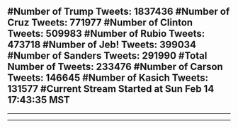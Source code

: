 #Number of Trump Tweets: 1837436
#Number of Cruz Tweets: 771977
#Number of Clinton Tweets: 509983
#Number of Rubio Tweets: 473718
#Number of Jeb! Tweets: 399034
#Number of Sanders Tweets: 291990
#Total Number of Tweets: 233476 
#Number of Carson Tweets: 146645
#Number of Kasich Tweets: 131577
#Current Stream Started at Sun Feb 14 17:43:35 MST
---
---
---
